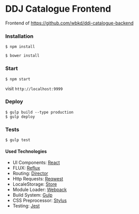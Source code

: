 # DDJ Catalogue Frontend
Frontend of https://github.com/wbkd/ddj-catalogue-backend

### Installation

```shell
$ npm install
```
```shell
$ bower install
```

### Start

```shell
$ npm start
```

visit `http://localhost:9999`


### Deploy
```
$ gulp build --type production
$ gulp deploy

```

### Tests

```shell
$ gulp test
```


#### Used Technologies
* UI Components: [React](http://facebook.github.io/react/)
* FLUX: [Reflux](https://github.com/spoike/refluxjs)
* Routing: [Director](https://github.com/flatiron/director)
* Http Requests: [Reqwest](https://github.com/ded/reqwest)
* LocaleStorage: [Store](https://github.com/marcuswestin/store.js)
* Module Loader: [Webpack](https://github.com/webpack/webpack)
* Build System: [Gulp](http://gulpjs.com/)
* CSS Preprocessor: [Stylus](https://github.com/LearnBoost/stylus)
* Testing: [Jest](https://facebook.github.io/jest/)
